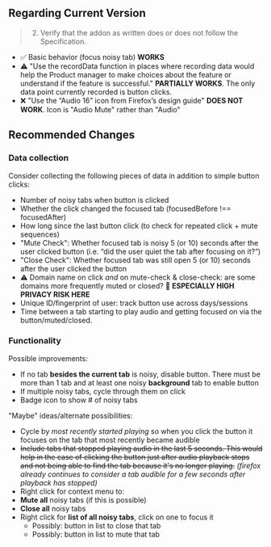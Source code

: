 ## Regarding Current Version

> 2. Verify that the addon as written does or does not follow the Specification.

* ✅ Basic behavior (focus noisy tab) **WORKS**
* ⚠️ "Use the recordData function in places where recording data would help the Product manager to make choices about the feature or understand if the feature is successful." **PARTIALLY WORKS**. The only data point currently recorded is button clicks.
* ❌ "Use the “Audio 16” icon from Firefox’s design guide" **DOES NOT WORK**. Icon is "Audio Mute" rather than "Audio"

## Recommended Changes

### Data collection

Consider collecting the following pieces of data in addition to simple button clicks:

* Number of noisy tabs when button is clicked
* Whether the click changed the focused tab (focusedBefore !== focusedAfter)
* How long since the last button click (to check for repeated click + mute sequences)
* "Mute Check": Whether focused tab is noisy 5 (or 10) seconds after the user clicked button (i.e. “did the user quiet the tab after focusing on it?”)
* "Close Check": Whether focused tab was still open 5 (or 10) seconds after the user clicked the button
* ⚠️ Domain name on click *and* on mute-check & close-check: are some domains more frequently muted or closed? 🚩 **ESPECIALLY HIGH PRIVACY RISK HERE**
* Unique ID/fingerprint of user: track button use across days/sessions
* Time between a tab starting to play audio and getting focused on via the button/muted/closed.

### Functionality

Possible improvements:

*   If no tab **besides the current tab** is noisy, disable button. There must be more than 1 tab and at least one noisy **background** tab to enable button
*   If multiple noisy tabs, cycle through them on click
*   Badge icon to show # of noisy tabs

"Maybe" ideas/alternate possibilities:

*   Cycle by *most recently started playing* so when you click the button it focuses on the tab that most recently became audible
*   ~~Include tabs that stopped playing audio in the last 5 seconds. This would help in the case of clicking the button just after audio playback stops and not being able to find the tab because it's no longer playing.~~ _(firefox already continues to consider a tab audible for a few seconds after playback has stopped)_
*   Right click for context menu to:
   *    **Mute all** noisy tabs (if this is possible)
   *    **Close all** noisy tabs
*   Right click for **list of all noisy tabs**, click on one to focus it
    *   Possibly: button in list to close that tab
    *   Possibly: button in list to mute that tab